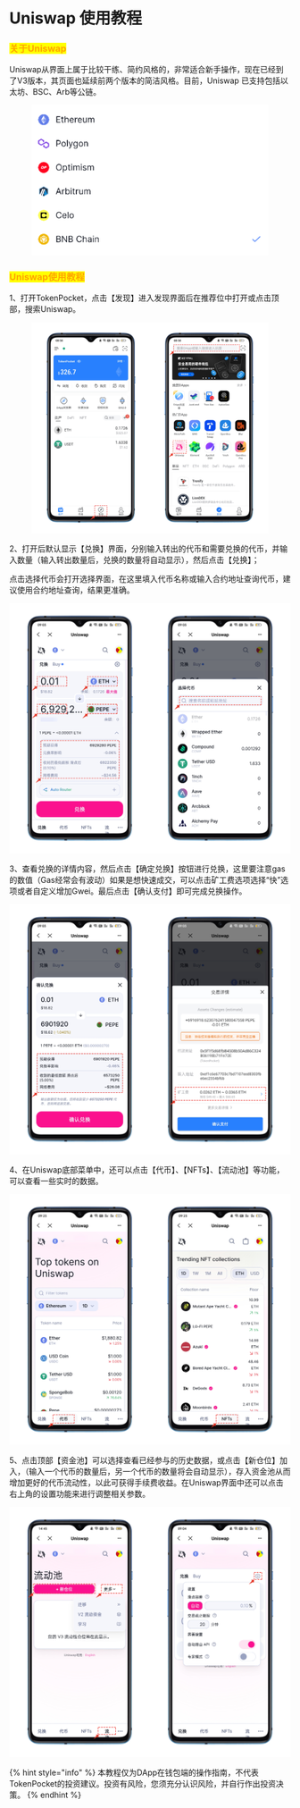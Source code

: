 # Uniswap 使用教程

### <mark style="color:orange;">**关于Uniswap**</mark> <a href="#0" id="0"></a>

Uniswap从界面上属于比较干练、简约风格的，非常适合新手操作，现在已经到了V3版本，其页面也延续前两个版本的简洁风格。目前，Uniswap 已支持包括以太坊、BSC、Arb等公链。

<figure><img src="../../.gitbook/assets/image (1) (1) (4).png" alt=""><figcaption></figcaption></figure>

### <mark style="color:orange;">**Uniswap使用教程**</mark> <a href="#1" id="1"></a>

1、打开TokenPocket，点击【发现】进入发现界面后在推荐位中打开或点击顶部，搜索Uniswap。

<figure><img src="../../.gitbook/assets/1 (1) (1) (2) (2).png" alt=""><figcaption></figcaption></figure>

2、打开后默认显示【兑换】界面，分别输入转出的代币和需要兑换的代币，并输入数量（输入转出数量后，兑换的数量将自动显示），然后点击【兑换】；

点击选择代币会打开选择界面，在这里填入代币名称或输入合约地址查询代币，建议使用合约地址查询，结果更准确。

![](<../../.gitbook/assets/2 (2) (4).png>)

3、查看兑换的详情内容，然后点击【确定兑换】按钮进行兑换，这里要注意gas的数值（Gas经常会有波动）如果是想快速成交，可以点击矿工费选项选择“快”选项或者自定义增加Gwei。最后点击【确认支付】即可完成兑换操作。

![](<../../.gitbook/assets/3 (2) (1) (2).png>)

4、在Uniswap底部菜单中，还可以点击【代币】、【NFTs】、【流动池】等功能，可以查看一些实时的数据。

![](<../../.gitbook/assets/4 (1) (1).png>)

5、点击顶部【资金池】可以选择查看已经参与的历史数据，或点击【新仓位】加入，（输入一个代币的数量后，另一个代币的数量将会自动显示），存入资金池从而增加更好的代币流动性，以此可获得手续费收益。在Uniswap界面中还可以点击右上角的设置功能来进行调整相关参数。

![](../../.gitbook/assets/5.png)

{% hint style="info" %}
本教程仅为DApp在钱包端的操作指南，不代表TokenPocket的投资建议。投资有风险，您须充分认识风险，并自行作出投资决策。
{% endhint %}
